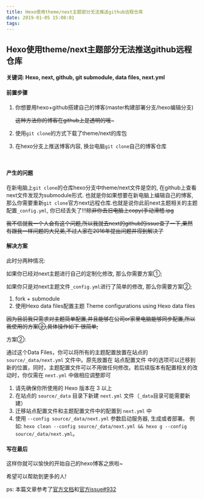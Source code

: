 ```yaml
---
title: Hexo使用theme/next主题部分无法推送github远程仓库
date: 2019-01-05 15:08:01
tags:
---
```

## Hexo使用theme/next主题部分无法推送github远程仓库

#### 关键词: Hexo, next, github, git submodule, data files, next.yml 

#### 前置步骤

1. 你想要用hexo+github搭建自己的博客(master构建部署分支/hexo编辑分支)

   ~~这种方法你的博客在github上是透明的哦~~~

2. 使用`git clone`的方式下载了theme/next的库包

3. 在hexo分支上推送博客内容, 换台电脑`git clone`自己的博客仓库  

   ​

#### 产生的问题

​	在新电脑上`git clone`的仓库hexo分支中theme/next文件是空的, 在github上查看next文件发现为submodule形式. 也就是你如果想要在新电脑上编辑自己的博客, 那么你需要重新`git clone`官方next远程仓库.也就是说你此前next主题相关的主题配置`_config.yml`, 你已经丢失了!!!~~除非你去旧电脑上copy(手动滑稽.ipg~~

~~我不信就我一个人会有这个问题,所以我就去next的github的issue查了一下,果然有跟我一样问题的大兄弟,不过人家在2016年提出问题并得到解决了~~



#### 解决方案

此时分两种情况:

如果你已经对next主题进行自己的定制化修改, 那么你需要方案①;

如果你只是对next主题文件`_config.yml`进行了简单的修改, 那么你需要方案②;

1. fork + submodule
2. 使用Hexo data files配置主题 Theme configurations using Hexo data files

~~因为目前我只需求对主题简单配置,并且能够在公司or家里电脑能够同步配置,所以我使用的方案②,具体操作如下 很简单;~~

方案②:

通过这个Data Files，你可以将所有的主题配置放置在站点的 `source/_data/next.yml` 文件中。原先放置在 站点配置文件 中的选项可以迁移到新的位置，同时，主题配置文件可以不用做任何修改。若后续版本有配置相关的改动时，你仅需在 `next.yml` 中做相应调整即可

1. 请先确保你所使用的 Hexo 版本在 3 以上
2. 在站点的 `source/_data` 目录下新建 `next.yml` 文件（`_data`目录可能需要新建）
3. 迁移站点配置文件和主题配置文件中的配置到 `next.yml` 中
4. 使用 `--config source/_data/next.yml` 参数启动服务器, 生成或者部署。
     例如: `hexo clean --config source/_data/next.yml && hexo g --config source/_data/next.yml`。



#### 写在最后

这样你就可以愉快的开始自己的hexo博客之旅啦~

希望可以帮助到更多的人!



ps: 本篇文章参考了[官方文档](https://github.com/iissnan/hexo-theme-next/blob/master/README.cn.md)和[官方issue#932](https://github.com/iissnan/hexo-theme-next/issues/932)


